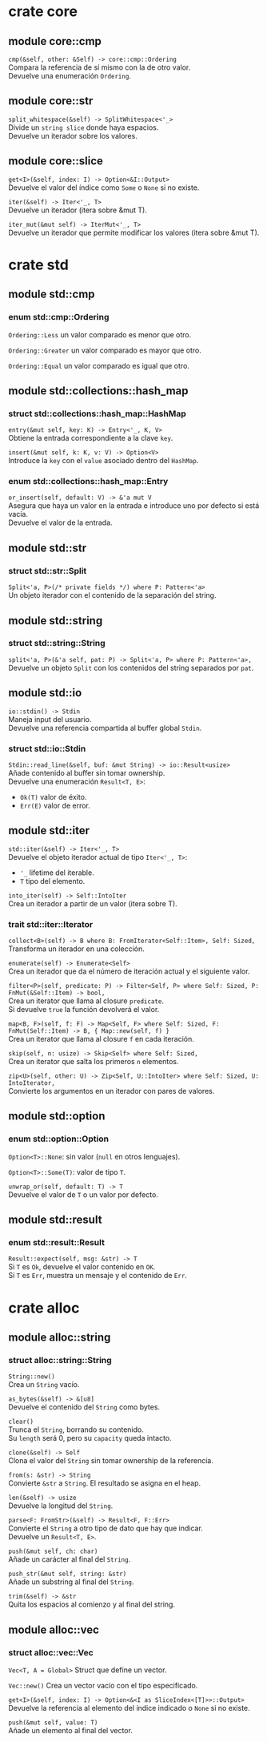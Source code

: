 #   crate   core

##  module  core::cmp
`cmp(&self, other: &Self) -> core::cmp::Ordering`\
Compara la referencia de sí mismo con la de otro valor.\
Devuelve una enumeración `Ordering`.

##  module  core::str
`split_whitespace(&self) -> SplitWhitespace<'_>`\
Divide un `string slice` donde haya espacios.\
Devuelve un iterador sobre los valores.

##  module  core::slice
`get<I>(&self, index: I) -> Option<&I::Output>`\
Devuelve el valor del índice como `Some` o `None` si no existe.

`iter(&self) -> Iter<'_, T>`\
Devuelve un iterador (itera sobre &mut T).

`iter_mut(&mut self) -> IterMut<'_, T>`\
Devuelve un iterador que permite modificar los valores (itera sobre &mut T).


#   crate   std

##  module  std::cmp

### enum    std::cmp::Ordering
`Ordering::Less` un valor comparado es menor que otro.

`Ordering::Greater` un valor comparado es mayor que otro.

`Ordering::Equal` un valor comparado es igual que otro.


##  module  std::collections::hash_map

### struct  std::collections::hash_map::HashMap
`entry(&mut self, key: K) -> Entry<'_, K, V>`\
Obtiene la entrada correspondiente a la clave `key`.

`insert(&mut self, k: K, v: V) -> Option<V>`\
Introduce la `key` con el `value` asociado dentro del `HashMap`.


### enum    std::collections::hash_map::Entry
`or_insert(self, default: V) -> &'a mut V`\
Asegura que haya un valor en la entrada e introduce uno por defecto si está vacía.\
Devuelve el valor de la entrada.


##  module std::str

### struct std::str::Split
`Split<'a, P>(/* private fields */) where P: Pattern<'a>`\
Un objeto iterador con el contenido de la separación del string.


##  module std::string

### struct std::string::String
`split<'a, P>(&'a self, pat: P) -> Split<'a, P> where P: Pattern<'a>,`\
Devuelve un objeto `Split` con los contenidos del string separados por `pat`.


##  module  std::io
`io::stdin() -> Stdin`\
Maneja input del usuario.\
Devuelve una referencia compartida al buffer global `Stdin`.

### struct  std::io::Stdin
`Stdin::read_line(&self, buf: &mut String) -> io::Result<usize>`\
Añade contenido al buffer sin tomar ownership.\
Devuelve una enumeración `Result<T, E>`:
- `Ok(T)`  valor de éxito.
- `Err(E)` valor de error.


##  module  std::iter
`std::iter(&self) -> Iter<'_, T>`\
Devuelve el objeto iterador actual de tipo `Iter<'_, T>`:
- `'_` lifetime del iterable.
- `T`  tipo del elemento.


`into_iter(self) -> Self::IntoIter`\
Crea un iterador a partir de un valor (itera sobre T).


### trait   std::iter::Iterator
`collect<B>(self) -> B
where
    B: FromIterator<Self::Item>,
    Self: Sized,`\
Transforma un iterador en una colección.

`enumerate(self) -> Enumerate<Self>`\
Crea un iterador que da el número de iteración actual y el siguiente valor.

`filter<P>(self, predicate: P) -> Filter<Self, P>
where
    Self: Sized,
    P: FnMut(&Self::Item) -> bool,`\
Crea un iterator que llama al closure `predicate`.\
Si devuelve `true` la función devolverá el valor.

`map<B, F>(self, f: F) -> Map<Self, F>
where
    Self: Sized,
    F: FnMut(Self::Item) -> B,
{
    Map::new(self, f)
}`\
Crea un iterator que llama al closure `f` en cada iteración.

`skip(self, n: usize) -> Skip<Self>
where
    Self: Sized,`\
Crea un iterator que salta los primeros `n` elementos.

`zip<U>(self, other: U) -> Zip<Self, U::IntoIter>
where
    Self: Sized,
    U: IntoIterator,`\
Convierte los argumentos en un iterador con pares de valores.


##  module  std::option

### enum    std::option::Option
`Option<T>::None`: sin valor (`null` en otros lenguajes).

`Option<T>::Some(T)`: valor de tipo `T`.

`unwrap_or(self, default: T) -> T`\
Devuelve el valor de `T` o un valor por defecto.


##  module  std::result

### enum    std::result::Result
`Result::expect(self, msg: &str) -> T`\
Si `T` es `Ok`, devuelve el valor contenido en `OK`.\
Si `T` es `Err`, muestra un mensaje y el contenido de `Err`.



#   crate   alloc

##  module  alloc::string

### struct  alloc::string::String
`String::new()`\
Crea un `String` vacío.

`as_bytes(&self) -> &[u8]`\
Devuelve el contenido del `String` como bytes.

`clear()`\
Trunca el `String`, borrando su contenido.\
Su `length` será 0, pero su `capacity` queda intacto.

`clone(&self) -> Self`\
Clona el valor del `String` sin tomar ownership de la referencia.

`from(s: &str) -> String`\
Convierte `&str` a `String`. El resultado se asigna en el heap.

`len(&self) -> usize`\
Devuelve la longitud del `String`.

`parse<F: FromStr>(&self) -> Result<F, F::Err>`\
Convierte el `String` a otro tipo de dato que hay que indicar.\
Devuelve un `Result<T, E>`.

`push(&mut self, ch: char)`\
Añade un carácter al final del `String`.

`push_str(&mut self, string: &str)`\
Añade un substring al final del `String`.

`trim(&self) -> &str`\
Quita los espacios al comienzo y al final del string.


##  module  alloc::vec

### struct  alloc::vec::Vec
`Vec<T, A = Global>`
Struct que define un vector.

`Vec::new()`
Crea un vector vacío con el tipo especificado.

`get<I>(&self, index: I) -> Option<&<I as SliceIndex<[T]>>::Output>`\
Devuelve la referencia al elemento del índice indicado o `None` si no existe.

`push(&mut self, value: T)`\
Añade un elemento al final del vector.